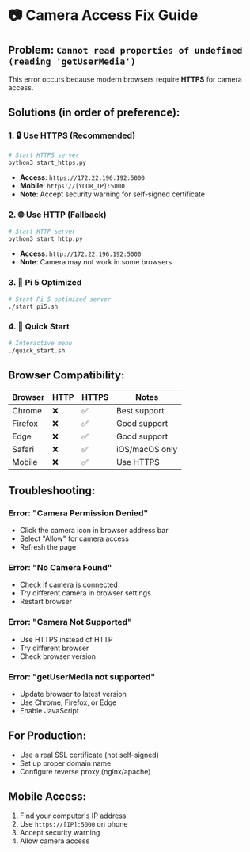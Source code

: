 # 📷 Camera Access Fix Guide

## **Problem**: `Cannot read properties of undefined (reading 'getUserMedia')`

This error occurs because modern browsers require **HTTPS** for camera access.

## **Solutions** (in order of preference):

### **1. 🔒 Use HTTPS (Recommended)**
```bash
# Start HTTPS server
python3 start_https.py
```
- **Access**: `https://172.22.196.192:5000`
- **Mobile**: `https://[YOUR_IP]:5000`
- **Note**: Accept security warning for self-signed certificate

### **2. 🌐 Use HTTP (Fallback)**
```bash
# Start HTTP server
python3 start_http.py
```
- **Access**: `http://172.22.196.192:5000`
- **Note**: Camera may not work in some browsers

### **3. 🍓 Pi 5 Optimized**
```bash
# Start Pi 5 optimized server
./start_pi5.sh
```

### **4. 🚀 Quick Start**
```bash
# Interactive menu
./quick_start.sh
```

## **Browser Compatibility**:

| Browser | HTTP | HTTPS | Notes |
|---------|------|-------|-------|
| Chrome | ❌ | ✅ | Best support |
| Firefox | ❌ | ✅ | Good support |
| Edge | ❌ | ✅ | Good support |
| Safari | ❌ | ✅ | iOS/macOS only |
| Mobile | ❌ | ✅ | Use HTTPS |

## **Troubleshooting**:

### **Error: "Camera Permission Denied"**
- Click the camera icon in browser address bar
- Select "Allow" for camera access
- Refresh the page

### **Error: "No Camera Found"**
- Check if camera is connected
- Try different camera in browser settings
- Restart browser

### **Error: "Camera Not Supported"**
- Use HTTPS instead of HTTP
- Try different browser
- Check browser version

### **Error: "getUserMedia not supported"**
- Update browser to latest version
- Use Chrome, Firefox, or Edge
- Enable JavaScript

## **For Production**:
- Use a real SSL certificate (not self-signed)
- Set up proper domain name
- Configure reverse proxy (nginx/apache)

## **Mobile Access**:
1. Find your computer's IP address
2. Use `https://[IP]:5000` on phone
3. Accept security warning
4. Allow camera access

